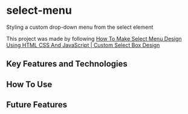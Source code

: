 # select-menu
Styling a custom drop-down menu from the select element

This project was made by following [How To Make Select Menu Design Using HTML CSS And JavaScript | Custom Select Box Design](https://youtu.be/vnl1X3ZNrFY?si=trT3oJxu_yXFBsR2)

## Key Features and Technologies

## How To Use

## Future Features
